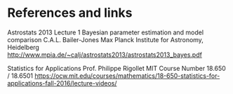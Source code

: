 # References and links

Astrostats 2013 Lecture 1 Bayesian parameter estimation and model comparison
C.A.L. Bailer-Jones Max Planck Institute for Astronomy, Heidelberg
http://www.mpia.de/~calj/astrostats2013/astrostats2013_bayes.pdf



Statistics for Applications
Prof. Philippe Rigollet
MIT Course Number 18.650 / 18.6501 
https://ocw.mit.edu/courses/mathematics/18-650-statistics-for-applications-fall-2016/lecture-videos/
